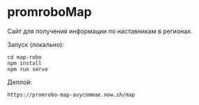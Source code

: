 # promroboMap
Сайт для получения информации по наставникам в регионах.

Запуск (локально):

	cd map-robo
	npm install
	npm run serve

Деплой:

	https://promrobo-map-avycnmmae.now.sh/map
